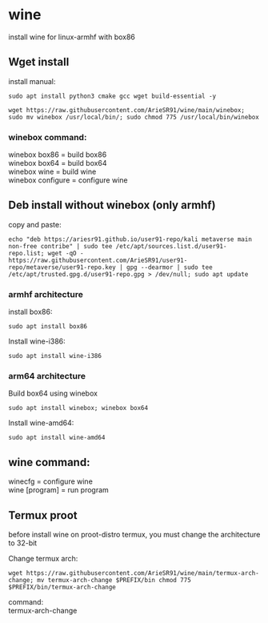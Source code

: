 # wine
install wine for linux-armhf with box86

## Wget install
install manual:
```
sudo apt install python3 cmake gcc wget build-essential -y
```
```
wget https://raw.githubusercontent.com/ArieSR91/wine/main/winebox; sudo mv winebox /usr/local/bin/; sudo chmod 775 /usr/local/bin/winebox
```
### winebox command:

winebox box86 = build box86\
winebox box64 = build box64\
winebox wine = build wine\
winebox configure = configure wine

## Deb install without winebox (only armhf)
copy and paste:
```
echo "deb https://ariesr91.github.io/user91-repo/kali metaverse main non-free contribe" | sudo tee /etc/apt/sources.list.d/user91-repo.list; wget -qO - https://raw.githubusercontent.com/ArieSR91/user91-repo/metaverse/user91-repo.key | gpg --dearmor | sudo tee /etc/apt/trusted.gpg.d/user91-repo.gpg > /dev/null; sudo apt update
```
### armhf architecture
install box86:
```
sudo apt install box86
```

Install wine-i386:
```
sudo apt install wine-i386
```
### arm64 architecture
Build box64 using winebox
```
sudo apt install winebox; winebox box64
```

Install wine-amd64:
```
sudo apt install wine-amd64
```

## wine command:

winecfg = configure wine\
wine [program] = run program




## Termux proot
before install wine on proot-distro termux, you must change the architecture to 32-bit

Change termux arch:
```
wget https://raw.githubusercontent.com/ArieSR91/wine/main/termux-arch-change; mv termux-arch-change $PREFIX/bin chmod 775 $PREFIX/bin/termux-arch-change
```
command:\
termux-arch-change
